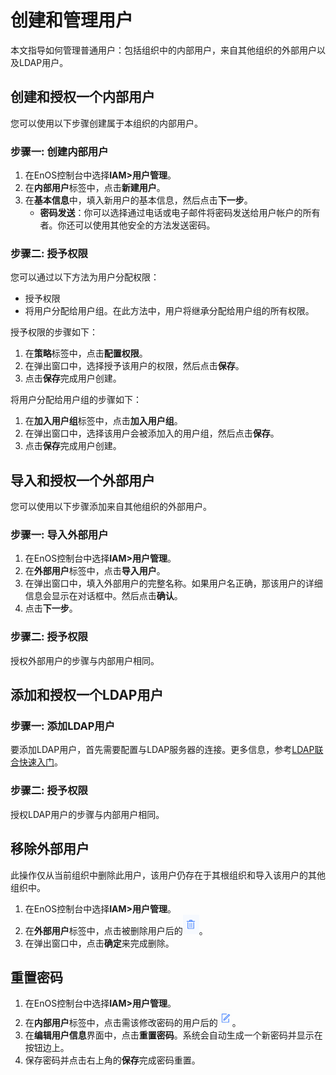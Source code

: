 # 创建和管理用户

本文指导如何管理普通用户：包括组织中的内部用户，来自其他组织的外部用户以及LDAP用户。

## 创建和授权一个内部用户<createinternal>

您可以使用以下步骤创建属于本组织的内部用户。

### 步骤一: 创建内部用户<creationinternal>

1. 在EnOS控制台中选择**IAM>用户管理**。
2. 在**内部用户**标签中，点击**新建用户**。
3. 在**基本信息**中，填入新用户的基本信息，然后点击**下一步**。
   - **密码发送**：你可以选择通过电话或电子邮件将密码发送给用户帐户的所有者。你还可以使用其他安全的方法发送密码。


### 步骤二: 授予权限<authorizationinternal>

您可以通过以下方法为用户分配权限：
 - 授予权限
 - 将用户分配给用户组。在此方法中，用户将继承分配给用户组的所有权限。

授予权限的步骤如下：
 1. 在**策略**标签中，点击**配置权限**。
 2. 在弹出窗口中，选择授予该用户的权限，然后点击**保存**。
 3. 点击**保存**完成用户创建。

将用户分配给用户组的步骤如下：
 1. 在**加入用户组**标签中，点击**加入用户组**。
 2. 在弹出窗口中，选择该用户会被添加入的用户组，然后点击**保存**。
 3. 点击**保存**完成用户创建。


## 导入和授权一个外部用户<importexternal>

您可以使用以下步骤添加来自其他组织的外部用户。

### 步骤一: 导入外部用户<importexternal>

1. 在EnOS控制台中选择**IAM>用户管理**。
2. 在**外部用户**标签中，点击**导入用户**。
3. 在弹出窗口中，填入外部用户的完整名称。如果用户名正确，那该用户的详细信息会显示在对话框中。然后点击**确认**。
4. 点击**下一步**。

### 步骤二: 授予权限<authorizationexternal>

授权外部用户的步骤与内部用户相同。


## 添加和授权一个LDAP用户<addldap>

### 步骤一: 添加LDAP用户<addlap>

要添加LDAP用户，首先需要配置与LDAP服务器的连接。更多信息，参考[LDAP联合快速入门](ldap/lap_gettingstarted)。

### 步骤二: 授予权限<authorizationldap>

授权LDAP用户的步骤与内部用户相同。

## 移除外部用户<removeexternal>

此操作仅从当前组织中删除此用户，该用户仍存在于其根组织和导入该用户的其他组织中。

1. 在EnOS控制台中选择**IAM>用户管理**。
2. 在**外部用户**标签中，点击被删除用户后的![Image](media/delete_icon.png)。
3. 在弹出窗口中，点击**确定**来完成删除。

## 重置密码<resetpassword>

1. 在EnOS控制台中选择**IAM>用户管理**。
2. 在**内部用户**标签中，点击需该修改密码的用户后的![Image](media/edit_icon.png)。
3. 在**编辑用户信息**界面中，点击**重置密码**。系统会自动生成一个新密码并显示在按钮边上。
4. 保存密码并点击右上角的**保存**完成密码重置。
